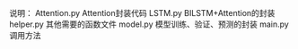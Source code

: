 说明：
Attention.py Attention封装代码
LSTM.py BILSTM+Attention的封装
helper.py 其他需要的函数文件
model.py 模型训练、验证、预测的封装
main.py 调用方法
